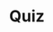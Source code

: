 ---
title: "Quiz"
pass_percentage: 70
type: "test"
questions:
  - id: "q1"
    text: "What namespace is Linkerd deployed in by default?"
    type: "single-answer"
    marks: 2
    options:
      - id: "a"
        text: "default"
      - id: "b"
        text: "linkerd"
        is_correct: true
      - id: "c"
        text: "kube-system"
      - id: "d"
        text: "linkerd-system"
  - id: "q2"
    text: "Which commands can be used to install Linkerd?"
    type: "multiple-answers"
    marks: 2
    options:
      - id: "a"
        text: "linkerd install | kubectl apply -f -"
        is_correct: true
      - id: "b"
        text: "Using Meshery from the Management menu"
        is_correct: true
      - id: "c"
        text: "curl -sL https://run.linkerd.io/install | sh"
        is_correct: true
  - id: "q3"
    text: "Which CLI tool is used for Linkerd management?" 
    type: "short-answer" 
    marks: 2
    correct_answer: "linkerd" 
---